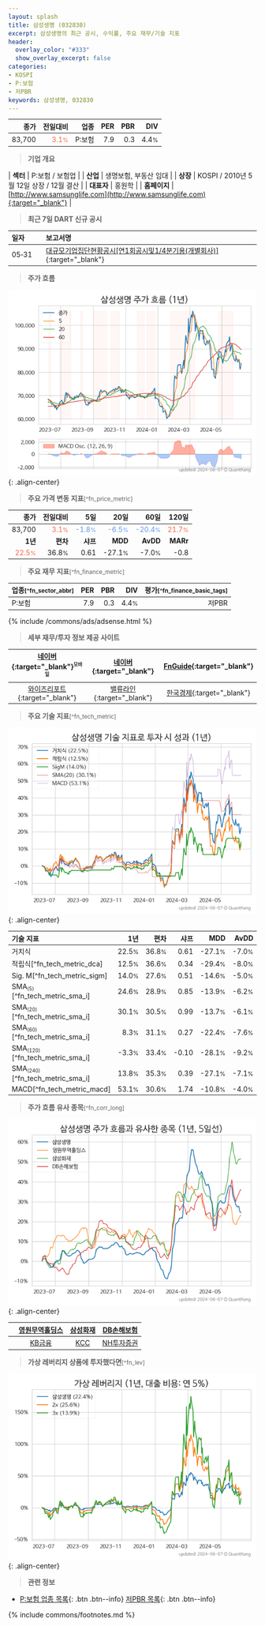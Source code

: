 ```yaml
---
layout: splash
title: 삼성생명 (032830)
excerpt: 삼성생명의 최근 공시, 수익률, 주요 재무/기술 지표
header:
  overlay_color: "#333"
  show_overlay_excerpt: false
categories:
- KOSPI
- P:보험
- 저PBR
keywords: 삼성생명, 032830
---
```


| **종가** | **전일대비** | **업종** | **PER** | **PBR** | **DIV** |
| -------: | -----------: | -------: | ------: | ------: | ------: |
| 83,700 | <span style="color: tomato">3.1<small>%</small></span> | P:보험 | 7.9 | 0.3 | 4.4<small>%</small> |

<!-- more -->


> **기업 개요**<a id="company"></a>

| <span style="white-space:nowrap;">**섹터**</span> | P:보험 / 보험업 |
| <span style="white-space:nowrap;">**산업**</span> | 생명보험, 부동산 임대 |
| <span style="white-space:nowrap;">**상장**</span> | KOSPI / 2010년 5월 12일 상장 / 12월 결산 |
| <span style="white-space:nowrap;">**대표자**</span> | 홍원학 |
| <span style="white-space:nowrap;">**홈페이지**</span> | [http://www.samsunglife.com](http://www.samsunglife.com){:target="_blank"} |


> **최근 7일 DART 신규 공시**<a id="dart"></a>

| **일자** |      | **보고서명** |
| :------- | :--- | :----------- |
| 05&#x2011;31 | | [대규모기업집단현황공시[연1회공시및1/4분기용(개별회사)]](https://dart.fss.or.kr/dsaf001/main.do?rcpNo=20240531002844){:target="_blank"} |


> **주가 흐름**<a id="price"></a>

![032830](/stock/images/032830.png){: .align-center}


> **주요 가격 변동 지표**<small>[^fn_price_metric]</small>

| **종가** | **전일대비** | **5일** | **20일** | **60일** | **120일** |
| -------: | -----------: | ------: | -------: | -------: | --------: |
| 83,700 | <span style="color: tomato">3.1<small>%</small></span> | <span style="color: cornflowerblue">-1.8<small>%</small></span> | <span style="color: cornflowerblue">-6.5<small>%</small></span> | <span style="color: cornflowerblue">-20.4<small>%</small></span> | <span style="color: tomato">21.7<small>%</small></span> |
| **1년** | **편차** | **샤프** | **MDD** | **AvDD** | **MARr** |
| <span style="color: tomato">22.5<small>%</small></span> | 36.8<small>%</small> | 0.61 | -27.1<small>%</small> | -7.0<small>%</small> | -0.8 |


> **주요 재무 지표**<small>[^fn_finance_metric]</small>

| **업종**<small>[^fn_sector_abbr]</small> | **PER** | **PBR** | **DIV** | **평가**<small>[^fn_finance_basic_tags]</small> |
| :--------------------------------------- | ------: | ------: | ------: | ----------------------------------------------: |
| P:보험 | 7.9 | 0.3 | 4.4<small>%</small> | 저PBR |



{% include /commons/ads/adsense.html %}

> **세부 재무/투자 정보 제공 사이트**

| [네이버](https://m.stock.naver.com/domestic/stock/032830/finance/summary){:target="_blank"}<sup><small>모바일</small></sup> | [네이버](https://finance.naver.com/item/coinfo.naver?code=032830){:target="_blank"} | [FnGuide](https://comp.fnguide.com/SVO2/ASP/SVD_Invest.asp?gicode=A032830&MenuYn=Y){:target="_blank"} |
| :---: | :---: | :---: |
| [와이즈리포트](https://comp.wisereport.co.kr/company/c1040001.aspx?cmp_cd=032830){:target="_blank"} | [밸류라인](https://www.valueline.co.kr/finance/summary/032830){:target="_blank"} | [한국경제](https://markets.hankyung.com/stock/032830/financial-summary){:target="_blank"} |


> **주요 기술 지표**<small>[^fn_tech_metric]</small>


![032830](/stock/images/032830_tech.png){: .align-center}

| **기술 지표** | **1년** | **편차** | **샤프** | **MDD** | **AvDD** |
| :------------ | ------: | -----------: | -------: | ------: | -------: |
| 거치식 | 22.5<small>%</small> | 36.8<small>%</small> | 0.61 | -27.1<small>%</small> | -7.0<small>%</small> |
| 적립식[^fn_tech_metric_dca] | 12.5<small>%</small> | 36.6<small>%</small> | 0.34 | -29.4<small>%</small> | -8.0<small>%</small> |
| Sig. M[^fn_tech_metric_sigm] | 14.0<small>%</small> | 27.6<small>%</small> | 0.51 | -14.6<small>%</small> | -5.0<small>%</small> |
| SMA<small><sub>(5)</sub></small>[^fn_tech_metric_sma_i] | 24.6<small>%</small> | 28.9<small>%</small> | 0.85 | -13.9<small>%</small> | -6.2<small>%</small> |
| SMA<small><sub>(20)</sub></small>[^fn_tech_metric_sma_i] | 30.1<small>%</small> | 30.5<small>%</small> | 0.99 | -13.7<small>%</small> | -6.1<small>%</small> |
| SMA<small><sub>(60)</sub></small>[^fn_tech_metric_sma_i] | 8.3<small>%</small> | 31.1<small>%</small> | 0.27 | -22.4<small>%</small> | -7.6<small>%</small> |
| SMA<small><sub>(120)</sub></small>[^fn_tech_metric_sma_i] | -3.3<small>%</small> | 33.4<small>%</small> | -0.10 | -28.1<small>%</small> | -9.2<small>%</small> |
| SMA<small><sub>(240)</sub></small>[^fn_tech_metric_sma_i] | 13.8<small>%</small> | 35.3<small>%</small> | 0.39 | -27.1<small>%</small> | -7.1<small>%</small> |
| MACD[^fn_tech_metric_macd] | 53.1<small>%</small> | 30.6<small>%</small> | 1.74 | -10.8<small>%</small> | -4.0<small>%</small> |


> **주가 흐름 유사 종목**<a id="corr"></a><small>[^fn_corr_long]</small>

![032830](/stock/images/032830_corr.png){: .align-center}

|       | [영원무역홀딩스](/009970/) | [삼성화재](/000810/) | [DB손해보험](/005830/) |
| :---: | :------------------------------------: | :------------------------------------: | :------------------------------------: |
|       | [KB금융](/105560/) | [KCC](/002380/) | [NH투자증권](/005940/) |


> **가상 레버리지 상품에 투자했다면**<a id="2x"></a><small>[^fn_lev]</small>

![032830](/stock/images/032830_2x.png){: .align-center}


> **관련 정보**

- [P:보험 업종 목록](/stats/sector/kospi_업종_보험_종목/){: .btn .btn--info} [저PBR 목록](/fn/fn_low_pbr/){: .btn .btn--info}

{% include commons/footnotes.md %}